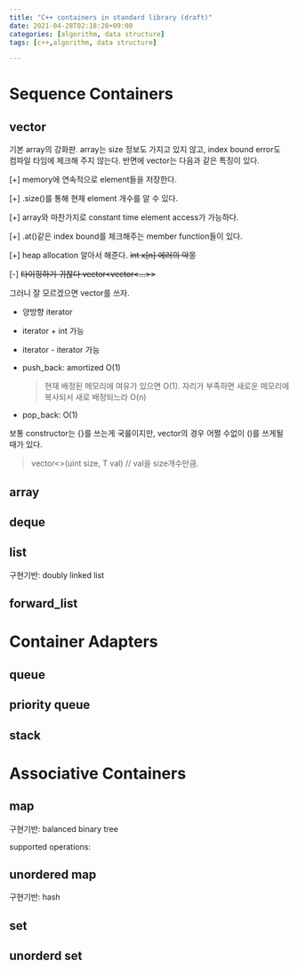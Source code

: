 ```yaml
---
title: "C++ containers in standard library (draft)"
date: 2021-04-28T02:18:28+09:00
categories: [algorithm, data structure]
tags: [c++,algorithm, data structure]

---
```


# Sequence Containers

## vector

기본 array의 강화판. array는 size 정보도 가지고 있지 않고, index bound error도 컴파일 타임에 체크해 주지 않는다. 반면에 vector는 다음과 같은 특징이 있다.

[+] memory에 연속적으로 element들을 저장한다.

[+] .size()를 통해 현재 element 개수를 알 수 있다.

[+] array와 마찬가지로 constant time element access가 가능하다.

[+] .at()같은 index bound를 체크해주는 member function들이 있다.

[+] heap allocation 알아서 해준다. ~~int x[n] 에러의 악몽~~

[-] ~~타이핑하기 귀찮다 vector<vector<...>>~~

그러니 잘 모르겠으면 vector를 쓰자.

- 양방향 iterator
- iterator + int 가능
- iterator - iterator 가능

- push_back: amortized O(1)
    > 현재 배정된 메모리에 여유가 있으면 O(1). 자리가 부족하면 새로운 메모리에 복사되서 새로 배정되느라 O(n)
- pop_back: O(1)

보통 constructor는 {}를 쓰는게 국룰이지만, vector의 경우 어쩔 수없이 ()를 쓰게될 때가 있다.
>vector<>(uint size, T val)  // val을 size개수만큼.

## array


## deque

## list

구현기반: doubly linked list

## forward_list

# Container Adapters

## queue

## priority queue

## stack

# Associative Containers

## map

구현기반: balanced binary tree

supported operations:

## unordered map

구현기반: hash

## set

## unorderd set
